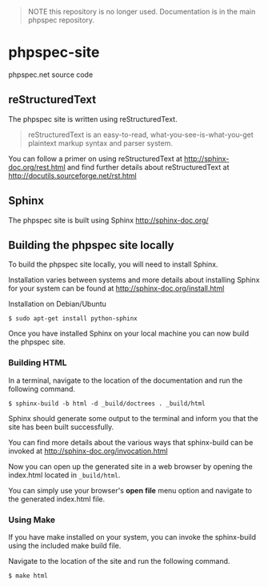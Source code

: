 > NOTE this repository is no longer used. Documentation is in the main phpspec repository.

# phpspec-site

phpspec.net source code

## reStructuredText

The phpspec site is written using reStructuredText.

> reStructuredText is an easy-to-read, what-you-see-is-what-you-get plaintext markup syntax and parser system.

You can follow a primer on using reStructuredText at http://sphinx-doc.org/rest.html
and find further details about reStructuredText at http://docutils.sourceforge.net/rst.html

## Sphinx

The phpspec site is built using Sphinx http://sphinx-doc.org/

## Building the phpspec site locally

To build the phpspec site locally, you will need to install Sphinx.

Installation varies between systems and more details about installing Sphinx for
your system can be found at http://sphinx-doc.org/install.html

Installation on Debian/Ubuntu

    $ sudo apt-get install python-sphinx

Once you have installed Sphinx on your local machine you can now build the
phpspec site.

### Building HTML

In a terminal, navigate to the location of the documentation and run the following
command.

    $ sphinx-build -b html -d _build/doctrees . _build/html

Sphinx should generate some output to the terminal and inform you that the
site has been built successfully.

You can find more details about the various ways that sphinx-build can be invoked
at http://sphinx-doc.org/invocation.html

Now you can open up the generated site in a web browser by opening
the index.html located in ```_build/html```.

You can simply use your browser's __open__ __file__ menu option and
navigate to the generated index.html file.

### Using Make

If you have make installed on your system, you can invoke the sphinx-build
using the included make build file.

Navigate to the location of the site and run the following command.

    $ make html

